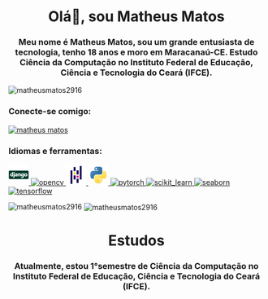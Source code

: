 <h1 align="center">Olá👋, sou Matheus Matos</h1>
<h3 align="center">Meu nome é Matheus Matos, sou um grande entusiasta de tecnologia, tenho 18 anos e moro em Maracanaú-CE. Estudo Ciência da Computação no Instituto Federal de Educação, Ciência e Tecnologia do Ceará (IFCE).</h3>

<p align="left"> <img src="https://komarev.com/ghpvc/?username=matheusmatos2916&label=Profile%20views&color=0e75b6&style=flat" alt="matheusmatos2916" /> </p>

<h3 align="left">Conecte-se comigo:</h3>
<p align="esquerda">
<a href="https://linkedin.com/in/matheus matos" target="blank"><img align="center" src="https://raw.githubusercontent.com/rahuldkjain/github-profile- readme-generator/master/src/images/icons/Social/linked-in-alt.svg" alt="matheus matos" height="30" width="40" /></a>
</p>

<h3 align="left">Idiomas e ferramentas:</h3>
<p align="esquerda"> <a href="https://www.djangoproject.com/" target="_blank" rel="noreferrer"> <img src="https://raw.githubusercontent.com/devicons/devicon/master/icons/django/django-original.svg" alt="django" width="40" height="40"/> </a> <a href="https://opencv.org/" target="_blank" rel="noreferrer"> <img src="https://www.vectorlogo.zone/logos/opencv/opencv-icon.svg" alt="opencv" width="40" height="40"/> </a> <a href="https://pandas.pydata.org/" target="_blank" rel="noreferrer"> <img src="https://raw.githubusercontent.com/devicons/devicon/2ae2a900d2f041da66e950e4d48052658d850630/icons/pandas/pandas-original.svg" alt="pandas" width="40" height="40"/> </a> <a href="https://www.python.org" target="_blank" rel="noreferrer"> <img src="https://raw.githubusercontent.com/devicons/devicon/master/icons/python/python-original.svg" alt="python" width="40" height="40"/> </a> <a href="https://pytorch.org/" target="_blank" rel="noreferrer"> <img src="https://www.vectorlogo.zone/logos/pytorch/pytorch-icon.svg" alt="pytorch" width="40" height="40"/> </a> <a href="https://scikit-learn.org/" target="_blank" rel="noreferrer"> <img src="https://upload.wikimedia.org/wikipedia/commons/0/05/Scikit_learn_logo_small.svg" alt="scikit_learn" width="40" height="40"/> </a> <a href="https://seaborn.pydata.org/" target="_blank" rel="noreferrer"> <img src="https://seaborn.pydata.org/_images/logo-mark-lightbg.svg" alt="seaborn" width="40" height="40"/> </a> <a href="https://www.tensorflow.org" target="_blank" rel="noreferrer"> <img src="https://www.vectorlogo.zone/logos/tensorflow/tensorflow-icon.svg" alt="tensorflow" width="40" height="40"/> </a> </p>

<p><img align="left" src="https://github-readme-stats.vercel.app/api/top-langs?username=matheusmatos2916&show_icons=true&locale=en&layout=compact" alt="matheusmatos2916" /> </p>

<p>&nbsp;<img align="center" src="https://github-readme-stats.vercel.app/api?username=matheusmatos2916&show_icons=true&locale=en" alt="matheusmatos2916" /></p>

<h1 align="center">Estudos</h1>
<h3 align="center"> Atualmente, estou  1°semestre de Ciência da Computação no Instituto Federal de Educação, Ciência e Tecnologia do Ceará (IFCE).</h3>
